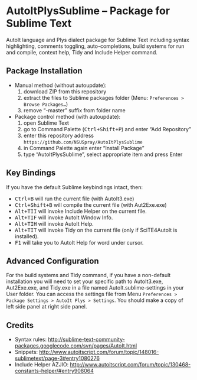 # AutoItPlysSublime – Package for Sublime Text
AutoIt language and Plys dialect package for Sublime Text including syntax highlighting, comments toggling, auto-completions, build systems for run and compile, context help, Tidy and Include Helper command.

## Package Installation
* Manual method (without autoupdate):
	1. download ZIP from this repository
	1. extract the files to Sublime packages folder (Menu: `Preferences > Browse Packages…`)
	1. remove “-master” suffix from folder name
* Package control method (with autoupdate):
	1. open Sublime Text
	1. go to Command Palette (<kbd>Ctrl+Shift+P</kbd>) and enter “Add Repository”
	1. enter this repository address `https://github.com/NSUSpray/AutoItPlysSublime`
	1. in Command Palette again enter “Install Package”
	1. type “AutoItPlysSublime”, select appropriate item and press Enter

## Key Bindings
If you have the default Sublime keybindings intact, then:
* <kbd>Ctrl+B</kbd> will run the current file (with AutoIt3.exe)
* <kbd>Ctrl+Shift+B</kbd> will compile the current file (with Aut2Exe.exe)
* <kbd>Alt+T</kbd><kbd>I</kbd><kbd>I</kbd> will invoke Include Helper on the current file.
* <kbd>Alt+T</kbd><kbd>I</kbd><kbd>F</kbd> will invoke AutoIt Window Info.
* <kbd>Alt+T</kbd><kbd>I</kbd><kbd>H</kbd> will invoke AutoIt Help.
* <kbd>Alt+T</kbd><kbd>I</kbd><kbd>T</kbd> will invoke Tidy on the current file (only if SciTE4AutoIt is installed).
* <kbd>F1</kbd> will take you to AutoIt Help for word under cursor.

## Advanced Configuration
For the build systems and Tidy command, if you have a non-default installation you will need to set your specific path to AutoIt3.exe, Aut2Exe.exe, and Tidy.exe in a file named AutoIt.sublime-settings in your User folder. You can access the settings file from Menu `Preferences > Package Settings > AutoIt Plys > Settings`. You should make a copy of left side panel at right side panel.

## Credits
* Syntax rules: http://sublime-text-community-packages.googlecode.com/svn/pages/AutoIt.html
* Snippets: http://www.autoitscript.com/forum/topic/148016-sublimetext/page-3#entry1080276
* Include Helper AZJIO: http://www.autoitscript.com/forum/topic/130468-constants-helper/#entry908064

